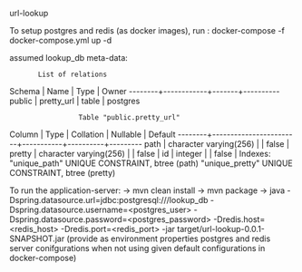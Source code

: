 url-lookup

To setup postgres and redis (as docker images), run :
docker-compose -f docker-compose.yml up -d

assumed lookup_db meta-data:


           List of relations
 Schema |    Name    | Type  |  Owner
--------+------------+-------+----------
 public | pretty_url | table | postgres
 
 
                     Table "public.pretty_url"
 Column |          Type          | Collation | Nullable | Default
--------+------------------------+-----------+----------+---------
 path   | character varying(256) |           |  false   |
 pretty | character varying(256) |           |  false   |
 id     | integer                |           |  false   |
Indexes:
    "unique_path" UNIQUE CONSTRAINT, btree (path)
    "unique_pretty" UNIQUE CONSTRAINT, btree (pretty)

To run the application-server:
-> mvn clean install
-> mvn package
-> java -Dspring.datasource.url=jdbc:postgresql://<host>/lookup_db -Dspring.datasource.username=<postgres_user> -Dspring.datasource.password=<postgres_password> 
-Dredis.host=<redis_host> -Dredis.port=<redis_port> -jar target/url-lookup-0.0.1-SNAPSHOT.jar
(provide as environment properties postgres and redis server conifgurations when not using given default configurations in docker-compose)

